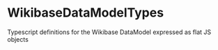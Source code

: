 # WikibaseDataModelTypes
Typescript definitions for the Wikibase DataModel expressed as flat JS objects
